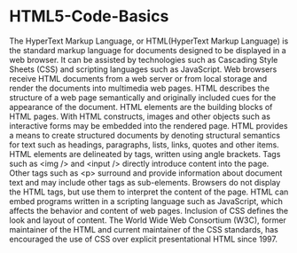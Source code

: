 # HTML5-Code-Basics
The HyperText Markup Language, or HTML(HyperText Markup Language) is the standard markup language for documents designed to be displayed in a web browser. It can be assisted by technologies such as Cascading Style Sheets (CSS) and scripting languages such as JavaScript.  Web browsers receive HTML documents from a web server or from local storage and render the documents into multimedia web pages. HTML describes the structure of a web page semantically and originally included cues for the appearance of the document.  HTML elements are the building blocks of HTML pages. With HTML constructs, images and other objects such as interactive forms may be embedded into the rendered page. HTML provides a means to create structured documents by denoting structural semantics for text such as headings, paragraphs, lists, links, quotes and other items. HTML elements are delineated by tags, written using angle brackets. Tags such as &lt;img /> and &lt;input /> directly introduce content into the page. Other tags such as &lt;p> surround and provide information about document text and may include other tags as sub-elements. Browsers do not display the HTML tags, but use them to interpret the content of the page.  HTML can embed programs written in a scripting language such as JavaScript, which affects the behavior and content of web pages. Inclusion of CSS defines the look and layout of content. The World Wide Web Consortium (W3C), former maintainer of the HTML and current maintainer of the CSS standards, has encouraged the use of CSS over explicit presentational HTML since 1997.
